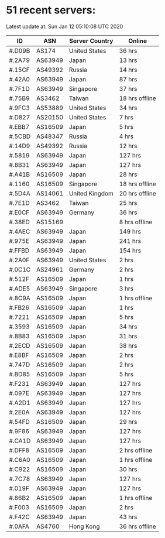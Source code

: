 # 51 recent servers:

Latest update at: Sun Jan 12 05:10:08 UTC 2020

| ID | ASN | Server Country | Online |
| -- | --- | -------------- | ------ |
| #.D09B | AS174 | United States | 36 hrs |
| #.2A79 | AS63949 | Japan | 13 hrs |
| #.15CF | AS49392 | Russia | 14 hrs |
| #.42A0 | AS63949 | Japan | 87 hrs |
| #.7F1D | AS63949 | Singapore | 37 hrs |
| #.75B9 | AS3462 | Taiwan | 18 hrs offline |
| #.9FC3 | AS53889 | United States | 34 hrs |
| #.D827 | AS20150 | United States | 7 hrs |
| #.EBB7 | AS16509 | Japan | 5 hrs |
| #.5CBD | AS48347 | Russia | 4 hrs |
| #.14D9 | AS49392 | Russia | 12 hrs |
| #.5819 | AS63949 | Japan | 127 hrs |
| #.8B31 | AS63949 | Japan | 127 hrs |
| #.A41B | AS16509 | Japan | 28 hrs |
| #.1160 | AS16509 | Singapore | 18 hrs offline |
| #.5D4A | AS14061 | United Kingdom | 20 hrs offline |
| #.7E1D | AS3462 | Taiwan | 25 hrs |
| #.E0CF | AS63949 | Germany | 36 hrs |
| #.38ED | AS15169 |  | 8 hrs offline |
| #.4AEC | AS63949 | Japan | 149 hrs |
| #.975E | AS63949 | Japan | 241 hrs |
| #.FFBD | AS63949 | Japan | 154 hrs |
| #.2A0F | AS63949 | United States | 2 hrs |
| #.0C1C | AS24961 | Germany | 2 hrs |
| #.512F | AS16509 | Japan | 1 hrs |
| #.ADE5 | AS63949 | Singapore | 3 hrs |
| #.8C9A | AS16509 | Japan | 1 hrs offline |
| #.FB26 | AS16509 | Japan | 1 hrs |
| #.7221 | AS16509 | Japan | 5 hrs |
| #.3593 | AS16509 | Japan | 34 hrs |
| #.8B83 | AS16509 | Japan | 31 hrs |
| #.2ECD | AS16509 | Japan | 38 hrs |
| #.E8BF | AS16509 | Japan | 2 hrs |
| #.747D | AS16509 | Japan | 2 hrs |
| #.BD85 | AS16509 | Japan | 5 hrs |
| #.F231 | AS63949 | Japan | 127 hrs |
| #.097E | AS63949 | Japan | 127 hrs |
| #.A2D1 | AS63949 | Japan | 127 hrs |
| #.2E0A | AS63949 | Japan | 127 hrs |
| #.54FD | AS16509 | Japan | 29 hrs |
| #.9F86 | AS63949 | Japan | 127 hrs |
| #.CA1D | AS63949 | Japan | 127 hrs |
| #.DFF8 | AS16509 | Japan | 2 hrs offline |
| #.C6A0 | AS16509 | Japan | 1 hrs offline |
| #.C922 | AS16509 | Japan | 30 hrs |
| #.7C78 | AS63949 | Japan | 127 hrs |
| #.019F | AS63949 | Japan | 127 hrs |
| #.86B2 | AS16509 | Japan | 1 hrs offline |
| #.F003 | AS16509 | Japan | 2 hrs |
| #.F42C | AS63949 | Japan | 43 hrs |
| #.0AFA | AS4760 | Hong Kong | 36 hrs offline |

